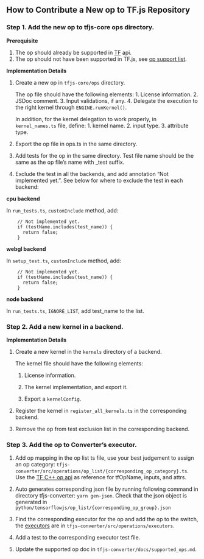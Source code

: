 ## How to Contribute a New op to TF.js Repository

### Step 1. Add the new op to tfjs-core ops directory.
**Prerequisite**
1. The op should already be supported in [TF](https://www.tensorflow.org/api_docs/python/tf/all_symbols) api.
2. The op should not have been supported in TF.js, see [op support list](https://github.com/tensorflow/tfjs/blob/master/tfjs-converter/docs/supported_ops.md).

**Implementation Details**
1. Create a new op in `tfjs-core/ops` directory.

    The op file should have the following elements:
        1. License information.
        2. JSDoc comment.
        3. Input validations, if any.
        4. Delegate the execution to the right kernel through `ENGINE.runKernel()`.

    In addition, for the kernel delegation to work properly, in `kernel_names.ts`
  file, define:
        1. kernel name.
        2. input type.
        3. attribute type.

2. Export the op file in ops.ts in the same directory.
3. Add tests for the op in the same directory. Test file name should be the same as the op file’s name with _test suffix.
4. Exclude the test in all the backends, and add annotation “Not implemented yet.”. See below for where to exclude the test in each backend:

**cpu backend**

In `run_tests.ts`, `customInclude` method, add:
```
    // Not implemented yet.
    if (testName.includes(test_name)) {
      return false;
    }
```

**webgl backend**

In `setup_test.ts`, `customInclude` method, add:
```
    // Not implemented yet.
    if (testName.includes(test_name)) {
      return false;
    }
```

**node backend**

In `run_tests.ts`, `IGNORE_LIST`, add test_name to the list.

### Step 2. Add a new kernel in a backend.
**Implementation Details**
1. Create a new kernel in the `kernels` directory of a backend.

    The kernel file should have the following elements:
    1. License information.

    2. The kernel implementation, and export it.

    3. Export a `kernelConfig`.

2. Register the kernel in `register_all_kernels.ts` in the corresponding backend.

3. Remove the op from test exclusion list in the corresponding backend.

### Step 3. Add the op to Converter’s executor.
1. Add op mapping in the op list ts file, use your best judgement to assign an op category: `tfjs-converter/src/operations/op_list/{corresponding_op_category}.ts`. Use
the [TF C++ op api](https://www.tensorflow.org/api_docs/cc/) as reference for tfOpName, inputs, and attrs.

2. Auto generates corresponding json file by running following command in directory tfjs-converter: `yarn gen-json`. Check that the json object is generated in `python/tensorflowjs/op_list/{corresponding_op_group}.json`

3. Find the corresponding executor for the op and add the op to the switch, the [executors](https://github.com/tensorflow/tfjs/tree/master/tfjs-converter/src/operations/executors) are in `tfjs-converter/src/operations/executors`.

4. Add a test to the corresponding executor test file.

5. Update the supported op doc in `tfjs-converter/docs/supported_ops.md`.
